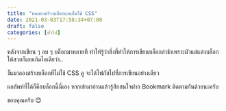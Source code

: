 ```yaml
---
title: "ทดลองสร้างบล็อกแบบไม่ใช้ CSS"
date: 2021-03-03T17:58:34+07:00
draft: false
categories: [ทั่วไป]
---
```


หลังจากเขียน ๆ ลบ ๆ บล็อกมาหลายที ทำให้รู้ว่าสิ่งที่ทำให้การเขียนบล็อกล่าช้าเพราะมัวแต่แต่งบล็อกให้สวยก็เลยเกิดไอเดียว่า..

งั้นมาลองสร้างบล็อกที่ไม่ใช้ CSS ดู จะได้โฟกัสไปที่การเขียนอย่างเดียว

<!--more-->

ผลลัพท์ที่ได้ก็คือบล็อกนี้นี่เอง หากเข้ามาอ่านแล้วรู้สึกสนใจฝาก Bookmark ติดตามกันด้วยนะครับ

ขอบคุณครับ 😊